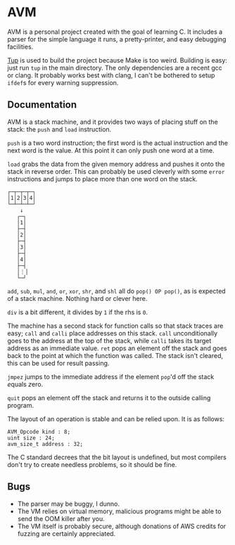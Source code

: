 # AVM

AVM is a personal project created with the goal of learning C. It includes a
parser for the simple language it runs, a pretty-printer, and easy debugging
facilities.

[Tup][tupsite] is used to build the project because Make is too weird. Building
is easy: just run `tup` in the main directory. The only dependencies are a
recent gcc or clang. It probably works best with clang, I can't be bothered to
setup `ifdef`s for every warning suppression.

[tupsite]: http://gittup.org/tup/

## Documentation
AVM is a stack machine, and it provides two ways of placing stuff on the stack:
the `push` and `load` instruction.

`push` is a two word instruction; the first word is the actual instruction and
the next word is the value. At this point it can only push one word at a time.

`load` grabs the data from the given memory address and pushes it onto the
stack in reverse order. This can probably be used cleverly with some `error`
instructions and jumps to place more than one word on the stack.

    ┌─┬─┬─┬─┐
    │1│2│3│4│
    └─┴─┴─┴─┘
        ↓
       ┌─┐
       │1│
       ├─┤
       │2│
       ├─┤
       │3│
       ├─┤
       │4│
       ├─┤
       │⋮│
       └─┘

`add`, `sub`, `mul`, `and`, `or`, `xor`, `shr`, and `shl` all do `pop() OP
pop()`, as is expected of a stack machine. Nothing hard or clever here.

`div` is a bit different, it divides by `1` if the rhs is `0`.

The machine has a second stack for function calls so that stack traces are
easy; `call` and `calli` place addresses on this stack. `call` unconditionally
goes to the address at the top of the stack, while `calli` takes its target
address as an immediate value. `ret` pops an element off the stack and goes
back to the point at which the function was called. The stack isn't cleared,
this can be used for result passing.

`jmpez` jumps to the immediate address if the element `pop`'d off the stack
*e*quals *z*ero.

`quit` pops an element off the stack and returns it to the outside calling
program.

The layout of an operation is stable and can be relied upon. It is as follows:

    AVM_Opcode kind : 8;
    uint size : 24;
    avm_size_t address : 32;

The C standard decrees that the bit layout is undefined, but most compilers
don't try to create needless problems, so it should be fine.

## Bugs

- The parser may be buggy, I dunno.
- The VM relies on virtual memory, malicious programs might be able to send the
  OOM killer after you.
- The VM itself is probably secure, although donations of AWS credits for
  fuzzing are certainly appreciated.
